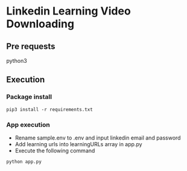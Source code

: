 # Linkedin Learning Video Downloading
## Pre requests
python3
## Execution
### Package install
```
pip3 install -r requirements.txt
```
### App execution
- Rename sample.env to .env and input linkedin email and password
- Add learning urls into learningURLs array in app.py
- Execute the following command
```
python app.py
```